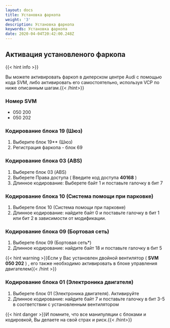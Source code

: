 ```yaml
---
layout: docs
title: Установка фаркопа
weight: '3'
description: Установка фаркопа
keywords: Установка фаркопа
date: 2020-04-04T20:42:00.248Z
---
```

## Активация установленого фаркопа 

{{< hint info >}}

Вы можете активировать фаркоп в дилерском центре Audi с помощью кода SVM, либо активировать его самостоятельно, используя VCP по ниже описанным шагам.{{< /hint>}}

### **Номер SVM**

* 050 200 
* 050 202 

### **Кодирование блока 19 (Шюз)**

1. Выберите блок 19** (Шюз)  
2. Регистрация фаркопа - блок 69

### **Кодирование блока 03 (ABS)**

1. Выберете блок 03 (ABS)
2. Выберете Права доступа ( Введите код доступа **40168** )
3. Длинное кодирование: Выберете байт 1 и поставьте галочку в бит 7

### **Кодирование блока 10 (Система помощи при парковке)**

1. Выберете блок 10 (Система помощи при парковке) 
2. Длинное кодирование: найдите байт 0 и поставьте галочку в бит 1 или бит 2 в зависимости от модификации.

### **Кодирование блока 09 (Бортовая сеть)**
1. Выберете блок 09 (Бортовая сеть*)
2. Длинное кодирование: найдите байт 18 и поставьте галочку в бит 5


{{< hint warning >}}Если у Вас установлен двойной вентилятор ( **SVM 050 202** ) , его также необходимо активировать в блоке управления двигателем{{< /hint >}}

### **Кодирование блока 01 (Электроника двигателя)**
1. Выберете блок 01 (Электроника двигателя). Активируйте
2. Длинное кодирование: найдите байт 7 и поставьте галочку в бит 3-5 в соответствии с установленным вентилятором

{{< hint danger >}}И помните, что все манипуляции с блоками и кодировкой, Вы делаете на свой страх и риск.{{< /hint>}}